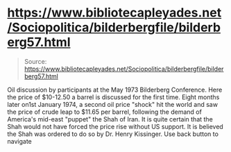 # https://www.bibliotecapleyades.net/Sociopolitica/bilderbergfile/bilderberg57.html

> Source: https://www.bibliotecapleyades.net/Sociopolitica/bilderbergfile/bilderberg57.html

Oil discussion by participants at the May 1973 Bilderberg Conference. Here the price of $10-12.50 a barrel is discussed for the first time. Eight months later on1st January 1974, a second oil price "shock" hit the world and saw the price of crude leap to $11.65 per barrel, following the demand of America's mid-east "puppet" the Shah of Iran. It is quite certain that the Shah would not have forced the price rise without US support. It is believed the Shah was ordered to do so by Dr. Henry Kissinger.
Use back button to navigate
